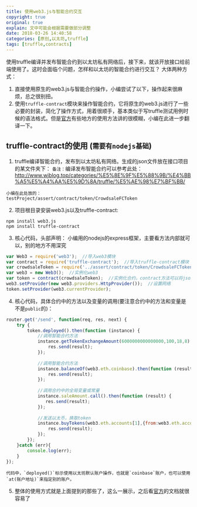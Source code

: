 ```yaml
---
title: 使用web3.js与智能合约交互
copyright: true
original: true
explain: 文中可能会根据需要做部分调整
date: 2018-03-26 14:40:58
categories: [原创,以太坊,truffle]
tags: [truffle,contracts]
---
```

使用truffle编译并发布智能合约到以太坊私有网络后，接下来，就该开放接口给前端使用了。这时会面临个问题，怎样和以太坊的智能合约进行交互？
大体两种方式：
1. 直接使用原生的web3.js与智能合约操作，小编尝试了以下，操作起来很麻烦，总之很别扭。
2. 使用`truffle-contract`模块来操作智能合约，它将原生的web3.js进行了一些必要的封装，简化了操作方式，用着很顺手，基本类似于写truffle测试用例时候的语法格式。但是[官方](https://github.com/trufflesuite/truffle-contract)有些地方的使用方法讲的很模糊，小编在此进一步翻译一下。
<!-- more -->

## truffle-contract的使用 (`需要有nodejs基础`)
 
1. truffle编译智能合约，发布到以太坊私有网络。生成的json文件放在接口项目的某文件夹下：
`备注：`编译发布智能合约可以参考此处：http://www.wjblog.top/categories/%E5%8E%9F%E5%88%9B/%E4%BB%A5%E5%A4%AA%E5%9D%8A/truffle/%E5%AE%98%E7%BF%BB/
```
小编在此处放的：
testProject/assert/contract/token/CrowdsaleFCToken
```
2. 项目根目录安装web3.js以及truffle-contract:
```
npm install web3.js
npm install truffle-contract
```
3. 核心代码，头部声明：
小编用的nodejs的express框架，主要看方法内部就可以，别的地方不用深究
```js
var Web3 = require('web3');  //导入web3模块
var contract = require('truffle-contract');  //导入truffle-contract模块
var crowdsaleToken = require('../assert/contract/token/CrowdsaleFCToken') //导入（json文件）指定的已经发布到以太坊私有网络中的合约，该合约应该位于第1步提到的地方。
var web3 = new Web3();  //实例化web3
var token = contract(crowdsaleToken);  //实例化合约，contract方法可以将json解析，并将最终合约文件信息返回
web3.setProvider(new web3.providers.HttpProvider());  //设置网络
token.setProvider(web3.currentProvider);
```
4. 核心代码，具体合约中的方法以及变量的调用(要注意合约中的方法和变量是不是`public`的)：
```js
router.get('/send', function(req, res, next) {
    try {
        token.deployed().then(function (instance) {
            //调用智能合约方法
            instance.getTokenExchangeAmount(6000000000000000,100,18,8).then(function (result) {
                res.send(result);
            });
            
            //调用智能合约方法
            instance.balanceOf(web3.eth.coinbase).then(function (result) {
                res.send(result);
            });
            
            //调用合约中的全局变量或常量
            instance.saleAmount.call().then(function (result) {
               res.send(result);
            });
            
            //发送以太币，换取token
            instance.buyTokens(web3.eth.accounts[1],{from:web3.eth.accounts[1],value:web3.toWei(1000,"ether")}).then(function (result) {
                res.send(result);
            });
        });
    }catch (err){
        console.log(err);
    }
});
```
    代码中，`deployed()`标示使用以太坊默认账户操作，也就是`coinbase`账户，也可以使用`at(账户地址)`来指定别的账户。
5. 整体的使用方式就是上面提到的那些了，这么一展示，之后看[官方](https://github.com/trufflesuite/truffle-contract)的文档就很容易了